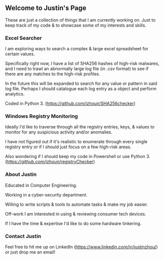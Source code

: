 ## Welcome to Justin's Page

These are just a collection of things that I am currently working on. Just to keep track of my code & to showcase some of my interests and skills.

### Excel Searcher

I am exploring ways to search a complex & large excel spreadsheet for certain values.

Specifically right now, I have a list of SHA256 hashes of high-risk malwares, and I need to trawl an abnormally large log file (in .csv format) to see if there are any matches to the high-risk profiles.

In the future this will be expanded to search for any value or pattern in said log file. Perhaps I should catalogue each log entry as a object and perform analytics.

Coded in Python 3.
(https://github.com/jzhoujr/SHA256checker)

### Windows Registry Monitoring

Ideally I'd like to traverse through all the registry entries, keys, & values to monitor for any suspicious activity and/or anomalies. 

I have not figured out if it's realistic to enumerate through every single registry entry or if I should just focus on a few high-risk areas. 

Also wondering if I should keep my code in Powershell or use Python 3.
(https://github.com/jzhoujr/registryChecker)

### About Justin

Educated in Computer Engineering.

Working in a cyber-security department.

Willing to write scripts & tools to automate tasks & make my job easier.

Off-work I am interested in using & reviewing consumer tech devices.

If I have the time & expertise I'd like to do some hardware tinkering.

### Contact Justin

Feel free to hit me up on LinkedIn (https://www.linkedin.com/in/justinzhou/) or just drop me an email!
